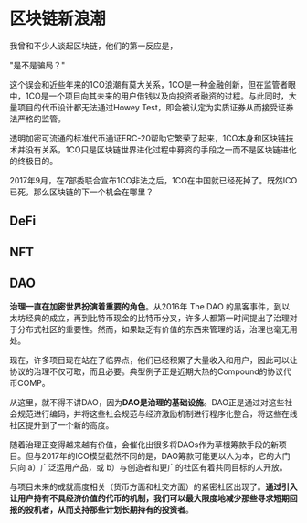 # 区块链新浪潮

我曾和不少人谈起区块链，他们的第一反应是，

"是不是骗局？"

这个误会和近些年来的1CO浪潮有莫大关系，1CO是一种金融创新，但在监管者眼中，1CO是一个项目向其未来的用户借钱以及向投资者融资的过程。与此同时，大量项目的代币设计都无法通过Howey Test，即会被认定为实质证券从而接受证券法严格的监管。

透明加密可流通的标准代币通证ERC-20帮助它繁荣了起来，1CO本身和区块链技术并没有关系，1CO只是区块链世界进化过程中募资的手段之一而不是区块链进化的终极目的。

2017年9月，在7部委联合宣布1CO非法之后，1CO在中国就已经死掉了。既然ICO已死，那么区块链的下一个机会在哪里？

## DeFi

## NFT

## DAO

**治理一直在加密世界扮演着重要的角色**。从2016年 The DAO 的黑客事件，到以太坊经典的成立，再到比特币现金的比特币分叉，许多人都第一时间提出了治理对于分布式社区的重要性。然而，如果缺乏有价值的东西来管理的话，治理也毫无用处。

现在，许多项目现在站在了临界点，他们已经积累了大量收入和用户，因此可以让协议的治理不仅可取，而且必要。典型例子正是近期大热的Compound的协议代币COMP。

从这里，就不得不讲DAO，因为**DAO是治理的基础设施**。DAO正是通过对这些社会规范进行编码，并将这些社会规范与经济激励机制进行程序化整合，将这些在线社区提升到了一个新的高度。

随着治理正变得越来越有价值，会催化出很多将DAOs作为草根筹款手段的新项目。但与2017年的ICO模型截然不同的是，DAO筹款可能更以人为本，它的大门只向 a）广泛运用产品，或 b）与创造者和更广的社区有着共同目标的人开放。

与项目未来的成就高度相关（货币方面和社交方面）的紧密社区出现了。**通过引入让用户持有不具经济价值的代币的机制，我们可以最大限度地减少那些寻求短期回报的投机者，从而支持那些计划长期持有的投资者**。
